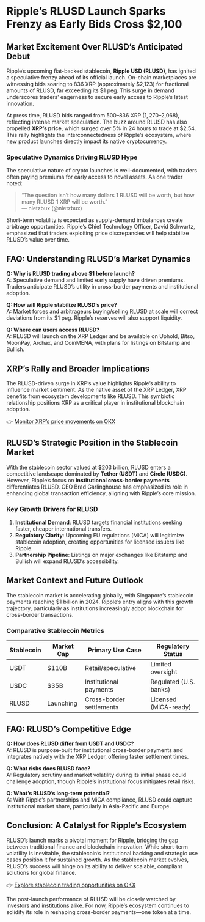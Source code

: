 # Ripple’s RLUSD Launch Sparks Frenzy as Early Bids Cross $2,100  

## **Market Excitement Over RLUSD’s Anticipated Debut**  

Ripple’s upcoming fiat-backed stablecoin, **Ripple USD (RLUSD)**, has ignited a speculative frenzy ahead of its official launch. On-chain marketplaces are witnessing bids soaring to 836 XRP (approximately $2,123) for fractional amounts of RLUSD, far exceeding its $1 peg. This surge in demand underscores traders’ eagerness to secure early access to Ripple’s latest innovation.  

At press time, RLUSD bids ranged from 500–836 XRP ($1,270–$2,068), reflecting intense market speculation. The buzz around RLUSD has also propelled **XRP’s price**, which surged over 5% in 24 hours to trade at $2.54. This rally highlights the interconnectedness of Ripple’s ecosystem, where new product launches directly impact its native cryptocurrency.  

### **Speculative Dynamics Driving RLUSD Hype**  

The speculative nature of crypto launches is well-documented, with traders often paying premiums for early access to novel assets. As one trader noted:  

> “The question isn’t how many dollars 1 RLUSD will be worth, but how many RLUSD 1 XRP will be worth.”  
> — nietzbux (@nietzbux)  

Short-term volatility is expected as supply-demand imbalances create arbitrage opportunities. Ripple’s Chief Technology Officer, David Schwartz, emphasized that traders exploiting price discrepancies will help stabilize RLUSD’s value over time.  

## **FAQ: Understanding RLUSD’s Market Dynamics**  

**Q: Why is RLUSD trading above $1 before launch?**  
A: Speculative demand and limited early supply have driven premiums. Traders anticipate RLUSD’s utility in cross-border payments and institutional adoption.  

**Q: How will Ripple stabilize RLUSD’s price?**  
A: Market forces and arbitrageurs buying/selling RLUSD at scale will correct deviations from its $1 peg. Ripple’s reserves will also support liquidity.  

**Q: Where can users access RLUSD?**  
A: RLUSD will launch on the XRP Ledger and be available on Uphold, Bitso, MoonPay, Archax, and CoinMENA, with plans for listings on Bitstamp and Bullish.  

## **XRP’s Rally and Broader Implications**  

The RLUSD-driven surge in XRP’s value highlights Ripple’s ability to influence market sentiment. As the native asset of the XRP Ledger, XRP benefits from ecosystem developments like RLUSD. This symbiotic relationship positions XRP as a critical player in institutional blockchain adoption.  

👉 [Monitor XRP’s price movements on OKX](https://bit.ly/okx-bonus)  

## **RLUSD’s Strategic Position in the Stablecoin Market**  

With the stablecoin sector valued at $203 billion, RLUSD enters a competitive landscape dominated by **Tether (USDT)** and **Circle (USDC)**. However, Ripple’s focus on **institutional cross-border payments** differentiates RLUSD. CEO Brad Garlinghouse has emphasized its role in enhancing global transaction efficiency, aligning with Ripple’s core mission.  

### **Key Growth Drivers for RLUSD**  
1. **Institutional Demand**: RLUSD targets financial institutions seeking faster, cheaper international transfers.  
2. **Regulatory Clarity**: Upcoming EU regulations (MiCA) will legitimize stablecoin adoption, creating opportunities for licensed issuers like Ripple.  
3. **Partnership Pipeline**: Listings on major exchanges like Bitstamp and Bullish will expand RLUSD’s accessibility.  

## **Market Context and Future Outlook**  

The stablecoin market is accelerating globally, with Singapore’s stablecoin payments reaching $1 billion in 2024. Ripple’s entry aligns with this growth trajectory, particularly as institutions increasingly adopt blockchain for cross-border transactions.  

### **Comparative Stablecoin Metrics**  
| Stablecoin | Market Cap | Primary Use Case          | Regulatory Status       |  
|------------|------------|---------------------------|-------------------------|  
| USDT       | $110B      | Retail/speculative        | Limited oversight       |  
| USDC       | $35B       | Institutional payments    | Regulated (U.S. banks)  |  
| RLUSD      | Launching  | Cross-border settlements  | Licensed (MiCA-ready)   |  

## **FAQ: RLUSD’s Competitive Edge**  
**Q: How does RLUSD differ from USDT and USDC?**  
A: RLUSD is purpose-built for institutional cross-border payments and integrates natively with the XRP Ledger, offering faster settlement times.  

**Q: What risks does RLUSD face?**  
A: Regulatory scrutiny and market volatility during its initial phase could challenge adoption, though Ripple’s institutional focus mitigates retail risks.  

**Q: What’s RLUSD’s long-term potential?**  
A: With Ripple’s partnerships and MiCA compliance, RLUSD could capture institutional market share, particularly in Asia-Pacific and Europe.  

## **Conclusion: A Catalyst for Ripple’s Ecosystem**  

RLUSD’s launch marks a pivotal moment for Ripple, bridging the gap between traditional finance and blockchain innovation. While short-term volatility is inevitable, the stablecoin’s institutional backing and strategic use cases position it for sustained growth. As the stablecoin market evolves, RLUSD’s success will hinge on its ability to deliver scalable, compliant solutions for global finance.  

👉 [Explore stablecoin trading opportunities on OKX](https://bit.ly/okx-bonus)  

The post-launch performance of RLUSD will be closely watched by investors and institutions alike. For now, Ripple’s ecosystem continues to solidify its role in reshaping cross-border payments—one token at a time.